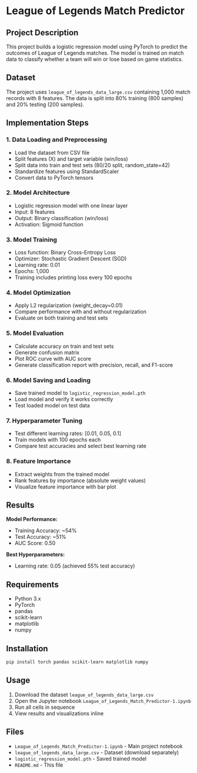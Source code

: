 # League of Legends Match Predictor

## Project Description

This project builds a logistic regression model using PyTorch to predict the outcomes of League of Legends matches. The model is trained on match data to classify whether a team will win or lose based on game statistics.

## Dataset

The project uses `league_of_legends_data_large.csv` containing 1,000 match records with 8 features. The data is split into 80% training (800 samples) and 20% testing (200 samples).

## Implementation Steps

### 1. Data Loading and Preprocessing
- Load the dataset from CSV file
- Split features (X) and target variable (win/loss)
- Split data into train and test sets (80/20 split, random_state=42)
- Standardize features using StandardScaler
- Convert data to PyTorch tensors

### 2. Model Architecture
- Logistic regression model with one linear layer
- Input: 8 features
- Output: Binary classification (win/loss)
- Activation: Sigmoid function

### 3. Model Training
- Loss function: Binary Cross-Entropy Loss
- Optimizer: Stochastic Gradient Descent (SGD)
- Learning rate: 0.01
- Epochs: 1,000
- Training includes printing loss every 100 epochs

### 4. Model Optimization
- Apply L2 regularization (weight_decay=0.01)
- Compare performance with and without regularization
- Evaluate on both training and test sets

### 5. Model Evaluation
- Calculate accuracy on train and test sets
- Generate confusion matrix
- Plot ROC curve with AUC score
- Generate classification report with precision, recall, and F1-score

### 6. Model Saving and Loading
- Save trained model to `logistic_regression_model.pth`
- Load model and verify it works correctly
- Test loaded model on test data

### 7. Hyperparameter Tuning
- Test different learning rates: [0.01, 0.05, 0.1]
- Train models with 100 epochs each
- Compare test accuracies and select best learning rate

### 8. Feature Importance
- Extract weights from the trained model
- Rank features by importance (absolute weight values)
- Visualize feature importance with bar plot

## Results

**Model Performance:**
- Training Accuracy: ~54%
- Test Accuracy: ~51%
- AUC Score: 0.50

**Best Hyperparameters:**
- Learning rate: 0.05 (achieved 55% test accuracy)

## Requirements

- Python 3.x
- PyTorch
- pandas
- scikit-learn
- matplotlib
- numpy

## Installation

```bash
pip install torch pandas scikit-learn matplotlib numpy
```

## Usage

1. Download the dataset `league_of_legends_data_large.csv`
2. Open the Jupyter notebook `League_of_Legends_Match_Predictor-1.ipynb`
3. Run all cells in sequence
4. View results and visualizations inline

## Files

- `League_of_Legends_Match_Predictor-1.ipynb` - Main project notebook
- `league_of_legends_data_large.csv` - Dataset (download separately)
- `logistic_regression_model.pth` - Saved trained model
- `README.md` - This file
